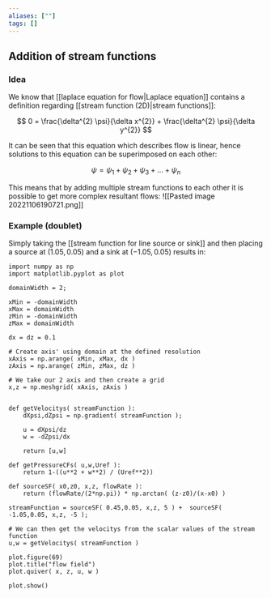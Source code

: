 ```yaml
---
aliases: [""]
tags: []
---
```


## Addition of stream functions
### Idea
We know that  [[laplace equation for flow|Laplace equation]] contains a definition regarding [[stream function (2D)|stream functions]]:

$$ 0 = \frac{\delta^{2} \psi}{\delta x^{2}} + \frac{\delta^{2} \psi}{\delta  y^{2}} $$

It can be seen that this equation which describes flow is linear, hence solutions to this equation can be superimposed on each other:

$$\psi = \psi_{1}+ \psi_{2}+ \psi_{3}+...+ \psi_{n}$$

This means that by adding multiple stream functions to each other it is possible to get more complex resultant flows:
![[Pasted image 20221106190721.png]]

### Example (doublet)
Simply taking the [[stream function for line source or sink]] and then placing a source at $(1.05,0.05)$ and a sink at $(-1.05,0.05)$ results in:
```jupyter
import numpy as np
import matplotlib.pyplot as plot

domainWidth = 2;

xMin = -domainWidth
xMax = domainWidth
zMin = -domainWidth
zMax = domainWidth

dx = dz = 0.1

# Create axis' using domain at the defined resolution
xAxis = np.arange( xMin, xMax, dx )
zAxis = np.arange( zMin, zMax, dz )

# We take our 2 axis and then create a grid
x,z = np.meshgrid( xAxis, zAxis )
 

def getVelocitys( streamFunction ):
	dXpsi,dZpsi = np.gradient( streamFunction );
	
	u = dXpsi/dz
	w = -dZpsi/dx
	
	return [u,w]

def getPressureCFs( u,w,Uref ):
	return 1-((u**2 + w**2) / (Uref**2))
 
def sourceSF( x0,z0, x,z, flowRate ): 
    return (flowRate/(2*np.pi)) * np.arctan( (z-z0)/(x-x0) )
 
streamFunction = sourceSF( 0.45,0.05, x,z, 5 ) +  sourceSF( -1.05,0.05, x,z, -5 );

# We can then get the velocitys from the scalar values of the stream function
u,w = getVelocitys( streamFunction )

plot.figure(69)
plot.title("flow field")
plot.quiver( x, z, u, w )

plot.show()

```